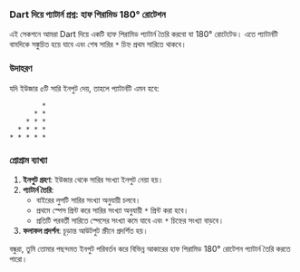 ### Dart দিয়ে প্যাটার্ন প্রশ্ন: হাফ পিরামিড 180° রোটেশন

এই সেকশনে আমরা Dart দিয়ে একটি হাফ পিরামিড প্যাটার্ন তৈরি করবো যা 180° রোটেটেড। এতে প্যাটার্নটি বামদিকে সঙ্কুচিত হয়ে যাবে এবং শেষ সারির `*` চিহ্ন প্রথম সারিতে থাকবে। 

### উদাহরণ

যদি ইউজার ৫টি সারি ইনপুট দেয়, তাহলে প্যাটার্নটি এমন হবে:

```
        * 
      * * 
    * * * 
  * * * * 
* * * * * 
```

### প্রোগ্রাম ব্যাখ্যা

1. **ইনপুট গ্রহণ**: ইউজার থেকে সারির সংখ্যা ইনপুট নেয়া হয়।
2. **প্যাটার্ন তৈরি**:
   - বাইরের লুপটি সারির সংখ্যা অনুযায়ী চলবে।
   - প্রথমে স্পেস প্রিন্ট করে সারির সংখ্যা অনুযায়ী `*` প্রিন্ট করা হবে।
   - প্রতিটি পরবর্তী সারিতে স্পেসের সংখ্যা কমে যাবে এবং `*` চিহ্নের সংখ্যা বাড়বে।
3. **ফলাফল প্রদর্শন**: চূড়ান্ত আউটপুট স্ক্রীনে প্রদর্শিত হয়।

বন্ধুরা, তুমি তোমার পছন্দমত ইনপুট পরিবর্তন করে বিভিন্ন আকারের হাফ পিরামিড 180° রোটেশন প্যাটার্ন তৈরি করতে পারো।